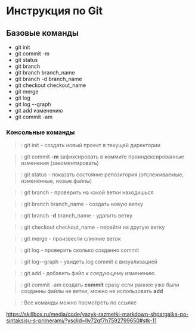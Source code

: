 # Инструкция по Git

## Базовые команды

* git init
* git commit -m
* git status
* git branch 
* git branch branch_name
* git branch -d branch_name 
* git checkout checkout_name 
* git merge 
* git log
* git log --graph
* git add изменению
* git commit -am 

### Консольные команды

>: git init - создать новый проект в текущей директории

>: git commit **-m** зафиксировать в коммите проиндексированные изменения (закоментировать)

>: git status - показать состояние репозитория (отслеживаемые, изменённые, новые файлы)

>: git branch - проверить на какой ветки находишься

>: git branch branch_name - создать новую ветку

>: git branch -**d** branch_name - удалить ветку

>: git checkout checkout_name - перейти на другую ветку

>: git merge - произвести слияние веток

>: git log - проверить сколько созданно commit

>: git log--graph - увидеть log commit с визуализацией

>: git add - добавить файл к следующему изменению

>: git commit -am создать **commit** сразу если раннее уже были созданны файлы не *ветки*, можно не использовать **add**

>: Все команды можно посмотреть по ссылке

<https://skillbox.ru/media/code/yazyk-razmetki-markdown-shpargalka-po-sintaksisu-s-primerami/?ysclid=lly72gf7h7592799650#stk-11>

